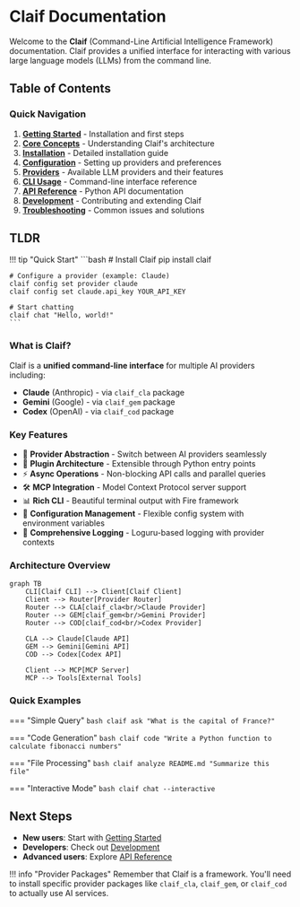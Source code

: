 # Claif Documentation

Welcome to the **Claif** (Command-Line Artificial Intelligence Framework) documentation. Claif provides a unified interface for interacting with various large language models (LLMs) from the command line.

## Table of Contents

### Quick Navigation

1. **[Getting Started](getting-started.md)** - Installation and first steps
2. **[Core Concepts](core-concepts.md)** - Understanding Claif's architecture
3. **[Installation](installation.md)** - Detailed installation guide
4. **[Configuration](configuration.md)** - Setting up providers and preferences
5. **[Providers](providers.md)** - Available LLM providers and their features
6. **[CLI Usage](cli-usage.md)** - Command-line interface reference
7. **[API Reference](api-reference.md)** - Python API documentation
8. **[Development](development.md)** - Contributing and extending Claif
9. **[Troubleshooting](troubleshooting.md)** - Common issues and solutions

## TLDR

!!! tip "Quick Start"
    ```bash
    # Install Claif
    pip install claif
    
    # Configure a provider (example: Claude)
    claif config set provider claude
    claif config set claude.api_key YOUR_API_KEY
    
    # Start chatting
    claif chat "Hello, world!"
    ```

### What is Claif?

Claif is a **unified command-line interface** for multiple AI providers including:

- **Claude** (Anthropic) - via `claif_cla` package
- **Gemini** (Google) - via `claif_gem` package  
- **Codex** (OpenAI) - via `claif_cod` package

### Key Features

- 🔄 **Provider Abstraction** - Switch between AI providers seamlessly
- 🔌 **Plugin Architecture** - Extensible through Python entry points
- ⚡ **Async Operations** - Non-blocking API calls and parallel queries
- 🛠️ **MCP Integration** - Model Context Protocol server support
- 📊 **Rich CLI** - Beautiful terminal output with Fire framework
- 🔧 **Configuration Management** - Flexible config system with environment variables
- 📝 **Comprehensive Logging** - Loguru-based logging with provider contexts

### Architecture Overview

```mermaid
graph TB
    CLI[Claif CLI] --> Client[Claif Client]
    Client --> Router[Provider Router]
    Router --> CLA[claif_cla<br/>Claude Provider]
    Router --> GEM[claif_gem<br/>Gemini Provider]
    Router --> COD[claif_cod<br/>Codex Provider]
    
    CLA --> Claude[Claude API]
    GEM --> Gemini[Gemini API]
    COD --> Codex[Codex API]
    
    Client --> MCP[MCP Server]
    MCP --> Tools[External Tools]
```

### Quick Examples

=== "Simple Query"
    ```bash
    claif ask "What is the capital of France?"
    ```

=== "Code Generation"
    ```bash
    claif code "Write a Python function to calculate fibonacci numbers"
    ```

=== "File Processing"
    ```bash
    claif analyze README.md "Summarize this file"
    ```

=== "Interactive Mode"
    ```bash
    claif chat --interactive
    ```

## Next Steps

- **New users**: Start with [Getting Started](getting-started.md)
- **Developers**: Check out [Development](development.md)
- **Advanced users**: Explore [API Reference](api-reference.md)

!!! info "Provider Packages"
    Remember that Claif is a framework. You'll need to install specific provider packages like `claif_cla`, `claif_gem`, or `claif_cod` to actually use AI services.